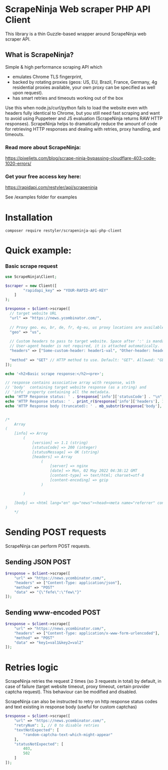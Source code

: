# ScrapeNinja Web scraper PHP API Client
This library is a thin Guzzle-based wrapper around ScrapeNinja web scraper API.


## What is ScrapeNinja?
Simple & high performance scraping API which 
 - emulates Chrome TLS fingerprint, 
 - backed by rotating proxies (geos: US, EU, Brazil, France, Germany, 4g residential proxies available, your own proxy can be specified as well upon request). 
 - has smart retries and timeouts working out of the box

Use this when node.js/curl/python fails to load the website even with headers fully identical to Chrome, but you still need fast scraping and want to avoid using Puppeteer and JS evaluation (ScrapeNinja returns RAW HTTP responses). 
ScrapeNinja helps to dramatically reduce the amount of code for retrieving HTTP responses and dealing with retries, proxy handling, and timeouts.

### Read more about ScrapeNinja: 
https://pixeljets.com/blog/scrape-ninja-bypassing-cloudflare-403-code-1020-errors/ 





### Get your free access key here:
https://rapidapi.com/restyler/api/scrapeninja

See /examples folder for examples

# Installation
```
composer require restyler/scrapeninja-api-php-client
```

# Quick example:
### Basic scrape request
```php
use ScrapeNinja\Client;

$scraper = new Client([
        "rapidapi_key" => "YOUR-RAPID-API-KEY"
    ]
);

$response = $client->scrape([
  // target website URL
  "url" => "https://news.ycombinator.com/", 
  
  // Proxy geo. eu, br, de, fr, 4g-eu, us proxy locations are available. Default: "us"
  "geo" => "us", 
  
  // Custom headers to pass to target website. Space after ':' is mandatory according to HTTP spec. 
  // User-agent header is not required, it is attached automatically.
  "headers" => ["Some-custom-header: header1-val", "Other-header: header2-val"], 
  
  "method" => "GET" // HTTP method to use. Default: "GET". Allowed: "GET", "POST", "PUT". 
]);

echo '<h2>Basic scrape response:</h2><pre>';

// response contains associative array with response, with 
// 'body'  containing target website response (as a string) and 
// 'info' property containing all the metadata.
echo 'HTTP Response status: ' . $response['info']['statusCode'] . "\n";
echo 'HTTP Response status: ' . print_r($response['info']['headers'], 1) . "\n";
echo 'HTTP Response body (truncated): ' . mb_substr($response['body'], 0, 300) . '...' . "\n";


/*
    Array
(
    [info] => Array
        (
            [version] => 1.1 (string)
            [statusCode] => 200 (integer)
            [statusMessage] => OK (string)
            [headers] => Array
                (
                    [server] => nginx
                    [date] => Mon, 02 May 2022 04:38:12 GMT
                    [content-type] => text/html; charset=utf-8
                    [content-encoding] => gzip
                )

        )

    [body] => <html lang="en" op="news"><head><meta name="referrer" content="origin"><meta name="viewport" content="width=device-width, initial-scale=1.0"><link rel="stylesheet" type="text/css" href="news.css?5eYyZbFhPFukXyt5EaSy">...
)
    */
```

# Sending POST requests

ScrapeNinja can perform POST requests.

## Sending JSON POST
```php
$response = $client->scrape([
    "url" => "https://news.ycombinator.com/", 
    "headers" => ["Content-Type: application/json"], 
    "method" => "POST" 
    "data" => "{\"fefe\":\"few\"}"
]);
```


## Sending www-encoded POST
```php
$response = $client->scrape([
    "url" => "https://news.ycombinator.com/", 
    "headers" => ["Content-Type: application/x-www-form-urlencoded"], 
    "method" => "POST" 
    "data" => "key1=val1&key2=val2"
]);
```



# Retries logic
ScrapeNinja retries the request 2 times (so 3 requests in total) by default, in case of failure (target website timeout, proxy timeout, certain provider captcha request).
This behaviour can be modified and disabled.

ScrapeNinja can also be instructed to retry on  http response status codes and text existing in response body (useful for custom captchas)
```php
$response = $client->scrape([
    "url" => "https://news.ycombinator.com/",
    "retryNum": 1, // 0 to disable retries
    "textNotExpected": [
        "random-captcha-text-which-might-appear"
    ],
    "statusNotExpected": [
        403,
        502
    ]
]);
```
